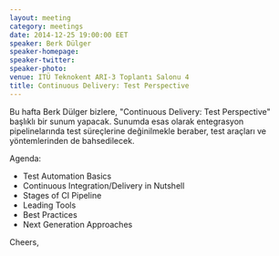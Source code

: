 ```yaml
---
layout: meeting
category: meetings
date: 2014-12-25 19:00:00 EET
speaker: Berk Dülger
speaker-homepage: 
speaker-twitter: 
speaker-photo: 
venue: ITÜ Teknokent ARI-3 Toplantı Salonu 4
title: Continuous Delivery: Test Perspective
---
```


Bu hafta Berk Dülger bizlere, "Continuous Delivery: Test Perspective" başlıklı bir sunum yapacak. Sunumda esas olarak entegrasyon pipelinelarında test süreçlerine değinilmekle beraber, test araçları ve yöntemlerinden de bahsedilecek.﻿

Agenda:

- Test Automation Basics
- Continuous Integration/Delivery in Nutshell
- Stages of CI Pipeline
- Leading Tools
- Best Practices
- Next Generation Approaches

Cheers,
